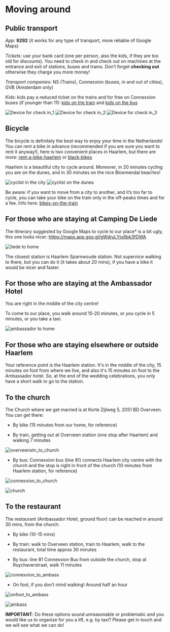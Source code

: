 # Moving around

## Public transport

*App*: **9292** (it works for any type of transport, more reliable of Google Maps)

*Tickets*: use your bank card (one per person, also the kids, if they are too old for discounts). You need to check in and check out on machines at the entrance and exit of stations, buses and trams. Don’t forget **checking out** otherwise they charge you more money!

*Transport companies*: NS (Trains), Connexxion (buses, in and out of cities), GVB (Amsterdam only)

*Kids*: kids pay a reduced ticket on the trains and for free on Connexxion buses (if younger than 11): [kids on the train](https://www.ns.nl/en/tickets/railrunner) and [kids on the bus](https://www.connexxion.nl/en/shop/tickets/free-kids-day-ticket)

![Device for check in_1](Picture3.jpg)  ![Device for check in_2](Picture4.jpg) ![Device for check in_3](Picture5.jpg) 



## Bicycle

The bicycle is definitely the best way to enjoy your time in the Netherlands!
You can rent a bike in advance (recommended if you are sure you want to rent it anyway!), here is two convenient places in Haarlem, but there are more: [rent-a-bike-haarlem](https://www.rentabikehaarlem.nl) or [black-bikes](https://black-bikes.com/bike-rental-locations/haarlem/)

Haarlem is a beautiful city to cycle around. Moreover, in 20 minutes cycling you are on the dunes, and in 30 minutes on the nice Bloemendal beaches!

![cyclist in the city](Picture6.jpg)  ![cyclist on the dunes](Picture7.png)

Be aware: if you want to move from a city to another, and it’s too far to cycle, you can take your bike on the train only in the off-peaks times and for a fee. Info here: [bikes-on-the-train](https://www.ns.nl/en/travel-information/bikes-on-the-train.html)



## For those who are staying at Camping De Liede

The itinerary suggested by Google Maps to cycle to our place* is a bit ugly, this one looks nicer: https://maps.app.goo.gl/gWdruLYju6bk3fDWA

![liede to home](Picture8.png) 

The closest station is Haarlem Sparnwoude station. Not supernice walking to there, but you can do it (it takes about 20 mins), if you have a bike it would be nicer and faster.



## For those who are staying at the Ambassador Hotel

You are right in the middle of the city centre!

To come to our place, you walk around 15-20 minutes, or you cycle in 5 minutes, or you take a taxi.

![ambassador to home](Picture9.png) 


## For those who are staying elsewhere or outside Haarlem

Your reference point is the Haarlem station. It's in the middle of the city, 15 minutes on foot from where we live, and also it's 15 minutes on foot to the Ambassador hotel. So, at the end of the wedding celebrations, you only have a short walk to go to the station.


## To the church
The Church where we get married is at Korte Zijlweg 5, 2051 BD Overveen.
You can get there:

- By bike (15 minutes from our home, for reference)

- By train, getting out at Overveen station (one stop after Haarlem) and walking 7 minutes

![overveenstn_to_church](Picture11.png) 

- By bus: Connexxion bus (line 81) connects Haarlem city centre with the church and the stop is right in front of the church (10 minutes from Haarlem station, for reference)

![connexxion_to_church](Picture13.png) 

![church](Picture12.png) 



## To the restaurant
The restaurant (Ambassador Hotel, ground floor) can be reached in around 30 mins, from the church:

- By bike (10-15 mins)

- By train: walk to Overveen station, train to Haarlem, walk to the restaurant, total time approx 30 minutes

- By bus: line 81 Connexxion Bus from outside the church, stop at Ruychaverstraat, walk 11 minutes

![connexxion_to_ambass](Picture14.png) 

- On foot, if you don’t mind walking! Around half an hour

![onfoot_to_ambass](Picture16.png) 

![ambass](Picture15.png) 

**IMPORTANT**: 
Do these options sound unreasonable or problematic and you would like us to organize for you a lift, e.g. by taxi?
Please get in touch and we will see what we can do!










